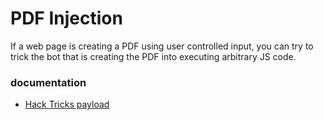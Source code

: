 # PDF Injection

If a web page is creating a PDF using user controlled input, you can try to trick the bot that is creating the PDF into executing arbitrary JS code.

### documentation

- [Hack Tricks payload](https://book.hacktricks.xyz/pentesting-web/xss-cross-site-scripting/server-side-xss-dynamic-pdf)